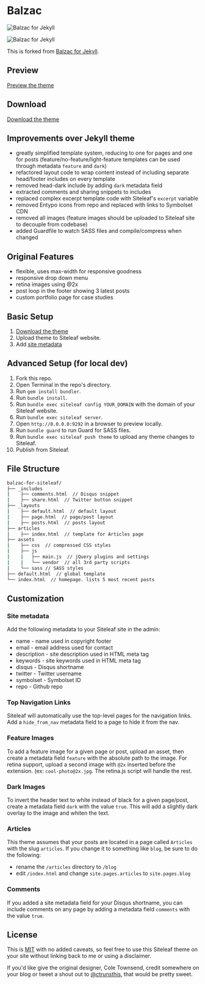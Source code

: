 # Balzac

![Balzac for Jekyll](http://cl.ly/Qdzo/Screen%20Shot%202013-08-05%20at%205.35.11%20PM.jpg)

![Balzac for Jekyll](http://cl.ly/Qdyh/Screen%20Shot%202013-08-05%20at%205.30.01%20PM.jpg)

This is forked from [Balzac for Jekyll](https://github.com/ColeTownsend/Balzac-for-Jekyll).

## Preview

[Preview the theme](http://balzac.siteleaf.net/)

## Download

[Download the theme](https://github.com/destroytoday/Balzac-for-Siteleaf/releases/tag/v1.0.1)

## Improvements over Jekyll theme

- greatly simplified template system, reducing to one for pages and one for posts (feature/no-feature/light-feature templates can be used through metadata `feature` and `dark`)
- refactored layout code to wrap content instead of including separate head/footer includes on every template
- removed head-dark include by adding `dark` metadata field
- extracted comments and sharing snippets to includes
- replaced complex excerpt template code with Siteleaf's `excerpt` variable
- removed Entypo icons from repo and replaced with links to Symbolset CDN
- removed all images (feature images should be uploaded to Siteleaf site to decouple from codebase)
- added Guardfile to watch SASS files and compile/compress when changed

## Original Features

- flexible, uses max-width for responsive goodness
- responsive drop down menu
- retina images using @2x
- post loop in the footer showing 3 latest posts
- custom portfolio page for case studies

## Basic Setup

1. [Download the theme](https://github.com/destroytoday/Balzac-for-Siteleaf/releases/tag/v1.0.1)
2. Upload theme to Siteleaf website.
3. Add [site metadata](#site-metadata)

## Advanced Setup (for local dev)

1. Fork this repo.
2. Open Terminal in the repo's directory.
2. Run `gem install bundler`.
3. Run `bundle install`.
4. Run `bundle exec siteleaf config YOUR_DOMAIN` with the domain of your Siteleaf website.
5. Run `bundle exec siteleaf server`.
6. Open `http://0.0.0.0:9292` in a browser to preview locally.
7. Run `bundle guard` to run Guard for SASS files.
8. Run `bundle exec siteleaf push theme` to upload any theme changes to Siteleaf.
9. Publish from Siteleaf.

## File Structure
 
``` bash
balzac-for-siteleaf/
├── _includes
|    ├── comments.html  // Disqus snippet
|    ├── share.html  // Twitter button snippet
├── _layouts
|    ├── default.html  // default layout
|    ├── page.html  // page/post layout
|    ├── posts.html  // posts layout
├── articles
|    ├── index.html  // template for Articles page
├── assets
|    ├── css  // compressed CSS styles
|    ├── js
|    |   ├── main.js  // jQuery plugins and settings
|    |   └── vendor  // all 3rd party scripts
|    └── sass // SASS styles
├── default.html  // global template
└── index.html  // homepage. lists 5 most recent posts
```

## Customization

### Site metadata

Add the following metadata to your Siteleaf site in the admin:

- name - name used in copyright footer
- email - email address used for contact
- description - site description used in HTML meta tag
- keywords - site keywords used in HTML meta tag
- disqus - Disqus shortname
- twitter - Twitter username
- symbolset - Symbolset ID
- repo - Github repo

### Top Navigation Links

Siteleaf will automatically use the top-level pages for the navigation links. Add a `hide_from_nav` metadata field to a page to hide it from the nav.

### Feature Images

To add a feature image for a given page or post, upload an asset, then create a metadata field `feature` with the absolute path to the image. For retina support, upload a second image with `@2x` inserted before the extension. (ex: `cool-photo@2x.jpg`. The retina.js script will handle the rest.

### Dark Images

To invert the header text to white instead of black for a given page/post, create a metadata field `dark` with the value `true`. This will add a slightly dark overlay to the image and whiten the text.

### Articles

This theme assumes that your posts are located in a page called `Articles` with the slug `articles`. If you change it to something like `blog`, be sure to do the following:

- rename the `/articles` directory to `/blog`
- edit `/index.html` and change `site.pages.articles` to `site.pages.blog`

### Comments

If you added a site metadata field for your Disqus shortname, you can include comments on any page by adding a metadata field `comments` with the value `true`.

## License

This is [MIT](LICENSE) with no added caveats, so feel free to use this Siteleaf theme on your site without linking back to me or using a disclaimer. 

If you'd like give the original designer, Cole Townsend, credit somewhere on your blog or tweet a shout out to
[@ctrunsthis](https://twitter.com/ctrunsthis), that would be pretty sweet.
